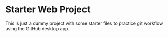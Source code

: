 # Starter Web Project

This is just a dummy project with some starter files to practice git workflow using the GitHub desktop app.
